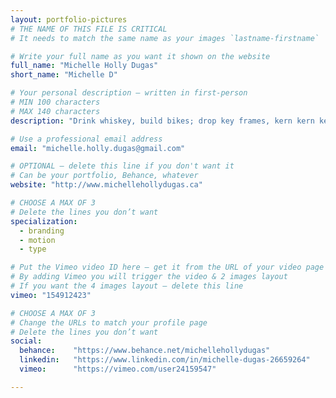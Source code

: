 ```yaml
---
layout: portfolio-pictures
# THE NAME OF THIS FILE IS CRITICAL
# It needs to match the same name as your images `lastname-firstname`

# Write your full name as you want it shown on the website
full_name: "Michelle Holly Dugas"
short_name: "Michelle D"

# Your personal description — written in first-person
# MIN 100 characters
# MAX 140 characters
description: "Drink whiskey, build bikes; drop key frames, kern kern kern."

# Use a professional email address
email: "michelle.holly.dugas@gmail.com"

# OPTIONAL — delete this line if you don't want it
# Can be your portfolio, Behance, whatever
website: "http://www.michellehollydugas.ca"

# CHOOSE A MAX OF 3
# Delete the lines you don’t want
specialization:
  - branding
  - motion
  - type

# Put the Vimeo video ID here — get it from the URL of your video page
# By adding Vimeo you will trigger the video & 2 images layout
# If you want the 4 images layout — delete this line
vimeo: "154912423"

# CHOOSE A MAX OF 3
# Change the URLs to match your profile page
# Delete the lines you don’t want
social:
  behance:    "https://www.behance.net/michellehollydugas"
  linkedin:   "https://www.linkedin.com/in/michelle-dugas-26659264"
  vimeo:      "https://vimeo.com/user24159547"

---
```


